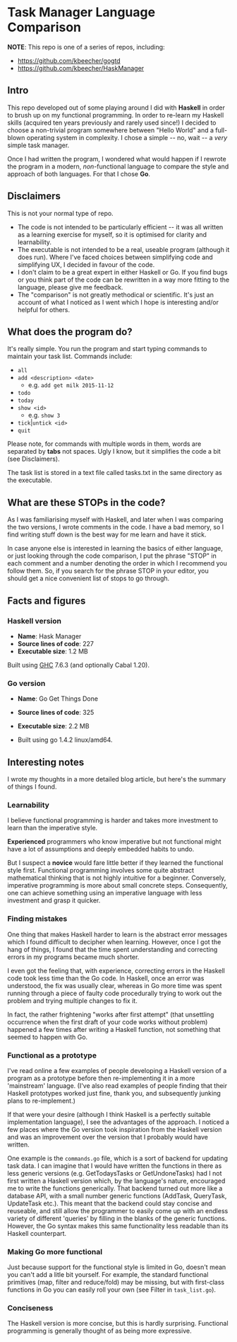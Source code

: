# Task Manager Language Comparison

**NOTE**: This repo is one of a series of repos, including:

* https://github.com/kbeecher/gogtd
* https://github.com/kbeecher/HaskManager

## Intro

This repo developed out of some playing around I did with **Haskell** in order to brush up on my functional programming. In order to re-learn my Haskell skills (acquired ten years previously and rarely used since!) I decided to choose a non-trivial program somewhere between "Hello World" and a full-blown operating system in complexity. I chose a simple -- no, wait -- a *very* simple task manager.

Once I had written the program, I wondered what would happen if I rewrote the program in a modern, *non*-functional language to compare the style and approach of both languages. For that I chose **Go**.

## Disclaimers

This is not your normal type of repo.

* The code is not intended to be particularly efficient -- it was all written as a learning exercise for myself, so it is optimised for clarity and learnability.
* The executable is not intended to be a real, useable program (although it does run). Where I've faced choices between simplifying code and simplifying UX, I decided in favour of the code.
* I don't claim to be a great expert in either Haskell or Go. If you find bugs or you think part of the code can be rewritten in a way more fitting to the language, please give me feedback.
* The "comparison" is not greatly methodical or scientific. It's just an account of what I noticed as I went which I hope is interesting and/or helpful for others.


## What does the program do?

It's really simple. You run the program and start typing commands to maintain your task list. Commands include:

* `all`
* `add <description> <date>`
    * e.g. `add get milk 2015-11-12`
* `todo`
* `today`
* `show <id>`
    * e.g. `show 3`
* `tick`|`untick <id>`
* `quit`

Please note, for commands with multiple words in them, words are separated by **tabs** not spaces. Ugly I know, but it simplifies the code a bit (see Disclaimers).

The task list is stored in a text file called tasks.txt in the same directory as the executable.

## What are these STOPs in the code?

As I was familiarising myself with Haskell, and later when I was comparing the two versions, I wrote comments in the code. I have a bad memory, so I find writing stuff down is the best way for me learn and have it stick.

In case anyone else is interested in learning the basics of either language, or just looking through the code comparison, I put the phrase "STOP" in each comment and a number denoting the order in which I recommend you follow them. So, if you search for the phrase STOP in your editor, you should get a nice convenient list of stops to go through.

## Facts and figures

### Haskell version

* **Name**: Hask Manager
* **Source lines of code**: 227
* **Executable size**: 1.2 MB

Built using [GHC](https://www.haskell.org/ghc/) 7.6.3 (and optionally Cabal 1.20).

### Go version

* **Name**: Go Get Things Done
* **Source lines of code**: 325
* **Executable size**: 2.2 MB

* Built using go 1.4.2 linux/amd64.

## Interesting notes

I wrote my thoughts in a more detailed blog article, but here's the summary of things I found.

### Learnability

I believe functional programming is harder and takes more investment to learn than the imperative style.

**Experienced** programmers who know imperative but not functional might have a lot of assumptions and deeply embedded habits to undo.

But I suspect a **novice** would fare little better if they learned the functional style first. Functional programming involves some quite abstract mathematical thinking that is not highly intuitive for a beginner. Conversely, imperative programming is more about small concrete steps. Consequently, one can achieve something using an imperative language with less investment and grasp it quicker.

### Finding mistakes

One thing that makes Haskell harder to learn is the abstract error messages which I found difficult to decipher when learning. However, once I got the hang of things, I found that the time spent understanding and correcting errors in my programs became much shorter.

I even got the feeling that, with experience, correcting errors in the Haskell code took less time than the Go code. In Haskell, once an error was understood, the fix was usually clear, whereas in Go more time was spent running through a piece of faulty code procedurally trying to work out the problem and trying multiple changes to fix it.

In fact, the rather frightening "works after first attempt" (that unsettling occurrence when the first draft of your code works without problem) happened a few times after writing a Haskell function, not something that seemed to happen with Go.

### Functional as a prototype

I've read online a few examples of people developing a Haskell version of a program as a prototype before then re-implementing it in a more 'mainstream' language. (I've also read examples of people finding that their Haskell prototypes worked just fine, thank you, and subsequently junking plans to re-implement.)

If that were your desire (although I think Haskell is a perfectly suitable implementation language), I see the advantages of the approach. I noticed a few places where the Go version took inspiration from the Haskell version and was an improvement over the version that I probably would have written.

One example is the `commands.go` file, which is a sort of backend for updating task data. I can imagine that I would have written the functions in there as less generic versions (e.g. GetTodaysTasks or GetUndoneTasks) had I not first written a Haskell version which, by the language's nature, encouraged me to write the functions generically. That backend turned out more like a database API, with a small number generic functions (AddTask, QueryTask, UpdateTask etc.). This meant that the backend could stay concise and reuseable, and still allow the programmer to easily come up with an endless variety of different 'queries' by filling in the blanks of the generic functions. However, the Go syntax makes this same functionality less readable than its Haskell counterpart.

### Making Go more functional

Just because support for the functional style is limited in Go, doesn't mean you can't add a litle bit yourself. For example, the standard functional primitives (map, filter and reduce/fold) may be missing, but with first-class functions in Go you can easily roll your own (see Filter in `task_list.go`).

### Conciseness

The Haskell version is more concise, but this is hardly surprising. Functional programming is generally thought of as being more expressive.
